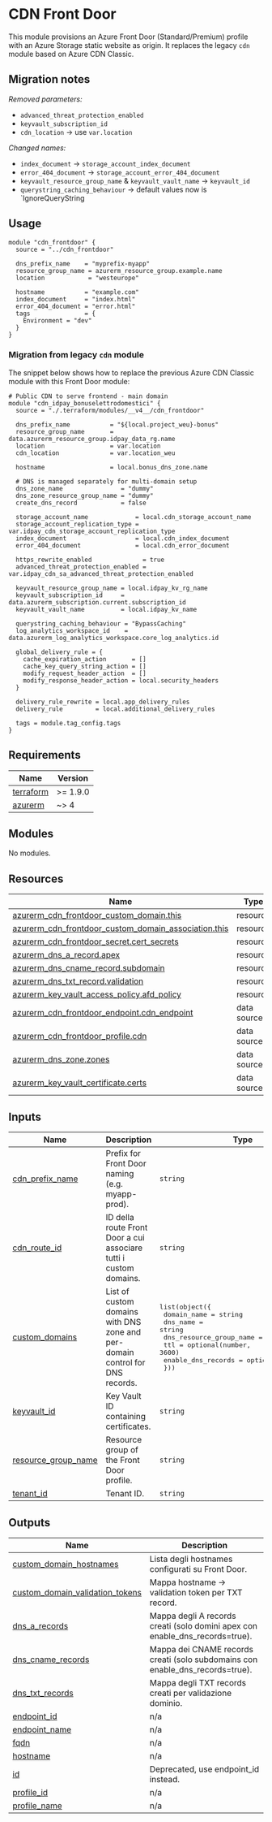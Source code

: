 # CDN Front Door

This module provisions an Azure Front Door (Standard/Premium) profile with an Azure Storage static website as origin. It replaces the legacy `cdn` module based on Azure CDN Classic.
    
## Migration notes

*Removed parameters:*

- `advanced_threat_protection_enabled`
- `keyvault_subscription_id`
- `cdn_location` -> use `var.location` 

*Changed names:*

- `index_document` -> `storage_account_index_document`
- `error_404_document` -> `storage_account_error_404_document`
- `keyvault_resource_group_name` & `keyvault_vault_name` -> `keyvault_id`
- `querystring_caching_behaviour` -> default values now is `IgnoreQueryString

## Usage

```hcl
module "cdn_frontdoor" {
  source = "../cdn_frontdoor"

  dns_prefix_name    = "myprefix-myapp"
  resource_group_name = azurerm_resource_group.example.name
  location            = "westeurope"

  hostname           = "example.com"
  index_document     = "index.html"
  error_404_document = "error.html"
  tags               = {
    Environment = "dev"
  }
}
```

### Migration from legacy `cdn` module

The snippet below shows how to replace the previous Azure CDN Classic module with this Front Door module:

```hcl
# Public CDN to serve frontend - main domain
module "cdn_idpay_bonuselettrodomestici" {
  source = "./.terraform/modules/__v4__/cdn_frontdoor"

  dns_prefix_name           = "${local.project_weu}-bonus"
  resource_group_name       = data.azurerm_resource_group.idpay_data_rg.name
  location                  = var.location
  cdn_location              = var.location_weu

  hostname                  = local.bonus_dns_zone.name

  # DNS is managed separately for multi-domain setup
  dns_zone_name                = "dummy"
  dns_zone_resource_group_name = "dummy"
  create_dns_record            = false

  storage_account_name             = local.cdn_storage_account_name
  storage_account_replication_type = var.idpay_cdn_storage_account_replication_type
  index_document                   = local.cdn_index_document
  error_404_document               = local.cdn_error_document

  https_rewrite_enabled              = true
  advanced_threat_protection_enabled = var.idpay_cdn_sa_advanced_threat_protection_enabled

  keyvault_resource_group_name = local.idpay_kv_rg_name
  keyvault_subscription_id     = data.azurerm_subscription.current.subscription_id
  keyvault_vault_name          = local.idpay_kv_name

  querystring_caching_behaviour = "BypassCaching"
  log_analytics_workspace_id    = data.azurerm_log_analytics_workspace.core_log_analytics.id

  global_delivery_rule = {
    cache_expiration_action       = []
    cache_key_query_string_action = []
    modify_request_header_action  = []
    modify_response_header_action = local.security_headers
  }

  delivery_rule_rewrite = local.app_delivery_rules
  delivery_rule         = local.additional_delivery_rules

  tags = module.tag_config.tags
}
```

<!-- BEGIN_TF_DOCS -->
## Requirements

| Name | Version |
|------|---------|
| <a name="requirement_terraform"></a> [terraform](#requirement\_terraform) | >= 1.9.0 |
| <a name="requirement_azurerm"></a> [azurerm](#requirement\_azurerm) | ~> 4 |

## Modules

No modules.

## Resources

| Name | Type |
|------|------|
| [azurerm_cdn_frontdoor_custom_domain.this](https://registry.terraform.io/providers/hashicorp/azurerm/latest/docs/resources/cdn_frontdoor_custom_domain) | resource |
| [azurerm_cdn_frontdoor_custom_domain_association.this](https://registry.terraform.io/providers/hashicorp/azurerm/latest/docs/resources/cdn_frontdoor_custom_domain_association) | resource |
| [azurerm_cdn_frontdoor_secret.cert_secrets](https://registry.terraform.io/providers/hashicorp/azurerm/latest/docs/resources/cdn_frontdoor_secret) | resource |
| [azurerm_dns_a_record.apex](https://registry.terraform.io/providers/hashicorp/azurerm/latest/docs/resources/dns_a_record) | resource |
| [azurerm_dns_cname_record.subdomain](https://registry.terraform.io/providers/hashicorp/azurerm/latest/docs/resources/dns_cname_record) | resource |
| [azurerm_dns_txt_record.validation](https://registry.terraform.io/providers/hashicorp/azurerm/latest/docs/resources/dns_txt_record) | resource |
| [azurerm_key_vault_access_policy.afd_policy](https://registry.terraform.io/providers/hashicorp/azurerm/latest/docs/resources/key_vault_access_policy) | resource |
| [azurerm_cdn_frontdoor_endpoint.cdn_endpoint](https://registry.terraform.io/providers/hashicorp/azurerm/latest/docs/data-sources/cdn_frontdoor_endpoint) | data source |
| [azurerm_cdn_frontdoor_profile.cdn](https://registry.terraform.io/providers/hashicorp/azurerm/latest/docs/data-sources/cdn_frontdoor_profile) | data source |
| [azurerm_dns_zone.zones](https://registry.terraform.io/providers/hashicorp/azurerm/latest/docs/data-sources/dns_zone) | data source |
| [azurerm_key_vault_certificate.certs](https://registry.terraform.io/providers/hashicorp/azurerm/latest/docs/data-sources/key_vault_certificate) | data source |

## Inputs

| Name | Description | Type | Default | Required |
|------|-------------|------|---------|:--------:|
| <a name="input_cdn_prefix_name"></a> [cdn\_prefix\_name](#input\_cdn\_prefix\_name) | Prefix for Front Door naming (e.g. myapp-prod). | `string` | n/a | yes |
| <a name="input_cdn_route_id"></a> [cdn\_route\_id](#input\_cdn\_route\_id) | ID della route Front Door a cui associare tutti i custom domains. | `string` | n/a | yes |
| <a name="input_custom_domains"></a> [custom\_domains](#input\_custom\_domains) | List of custom domains with DNS zone and per-domain control for DNS records. | <pre>list(object({<br/>    domain_name             = string<br/>    dns_name                = string<br/>    dns_resource_group_name = string<br/>    ttl                     = optional(number, 3600)<br/>    enable_dns_records      = optional(bool, true)<br/>  }))</pre> | n/a | yes |
| <a name="input_keyvault_id"></a> [keyvault\_id](#input\_keyvault\_id) | Key Vault ID containing certificates. | `string` | n/a | yes |
| <a name="input_resource_group_name"></a> [resource\_group\_name](#input\_resource\_group\_name) | Resource group of the Front Door profile. | `string` | n/a | yes |
| <a name="input_tenant_id"></a> [tenant\_id](#input\_tenant\_id) | Tenant ID. | `string` | n/a | yes |

## Outputs

| Name | Description |
|------|-------------|
| <a name="output_custom_domain_hostnames"></a> [custom\_domain\_hostnames](#output\_custom\_domain\_hostnames) | Lista degli hostnames configurati su Front Door. |
| <a name="output_custom_domain_validation_tokens"></a> [custom\_domain\_validation\_tokens](#output\_custom\_domain\_validation\_tokens) | Mappa hostname → validation token per TXT record. |
| <a name="output_dns_a_records"></a> [dns\_a\_records](#output\_dns\_a\_records) | Mappa degli A records creati (solo domini apex con enable\_dns\_records=true). |
| <a name="output_dns_cname_records"></a> [dns\_cname\_records](#output\_dns\_cname\_records) | Mappa dei CNAME records creati (solo subdomains con enable\_dns\_records=true). |
| <a name="output_dns_txt_records"></a> [dns\_txt\_records](#output\_dns\_txt\_records) | Mappa degli TXT records creati per validazione dominio. |
| <a name="output_endpoint_id"></a> [endpoint\_id](#output\_endpoint\_id) | n/a |
| <a name="output_endpoint_name"></a> [endpoint\_name](#output\_endpoint\_name) | n/a |
| <a name="output_fqdn"></a> [fqdn](#output\_fqdn) | n/a |
| <a name="output_hostname"></a> [hostname](#output\_hostname) | n/a |
| <a name="output_id"></a> [id](#output\_id) | Deprecated, use endpoint\_id instead. |
| <a name="output_profile_id"></a> [profile\_id](#output\_profile\_id) | n/a |
| <a name="output_profile_name"></a> [profile\_name](#output\_profile\_name) | n/a |
<!-- END_TF_DOCS -->
